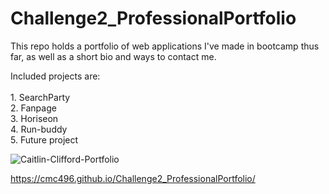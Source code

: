 # Challenge2_ProfessionalPortfolio
This repo holds a portfolio of web applications I've made in bootcamp thus far, as well as a short bio and ways to contact me.

Included projects are:<br>
</br>1. SearchParty
</br>2. Fanpage
</br>3. Horiseon
</br>4. Run-buddy
</br>5. Future project

![Caitlin-Clifford-Portfolio](https://user-images.githubusercontent.com/99096273/165008259-66d92209-f3ef-4a46-b97b-08e10d1b9f86.png)


https://cmc496.github.io/Challenge2_ProfessionalPortfolio/
